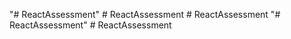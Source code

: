 "# ReactAssessment" 
#   R e a c t A s s e s s m e n t  
 #   R e a c t A s s e s s m e n t  
 "# ReactAssessment" 
#   R e a c t A s s e s s m e n t  
 